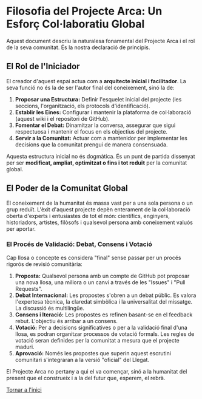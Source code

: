 # Filosofia del Projecte Arca: Un Esforç Col·laboratiu Global

Aquest document descriu la naturalesa fonamental del Projecte Arca i el rol de la seva comunitat. És la nostra declaració de principis.

## El Rol de l'Iniciador

El creador d'aquest espai actua com a **arquitecte inicial i facilitador**. La seva funció no és la de ser l'autor final del coneixement, sinó la de:
1.  **Proposar una Estructura:** Definir l'esquelet inicial del projecte (les seccions, l'organització, els protocols d'identificació).
2.  **Establir les Eines:** Configurar i mantenir la plataforma de col·laboració (aquest wiki i el repositori de GitHub).
3.  **Fomentar el Debat:** Dinamitzar la conversa, assegurar que sigui respectuosa i mantenir el focus en els objectius del projecte.
4.  **Servir a la Comunitat:** Actuar com a mantenidor per implementar les decisions que la comunitat prengui de manera consensuada.

Aquesta estructura inicial no és dogmàtica. És un punt de partida dissenyat per ser **modificat, ampliat, optimitzat o fins i tot reduït** per la comunitat global.

## El Poder de la Comunitat Global

El coneixement de la humanitat és massa vast per a una sola persona o un grup reduït. L'èxit d'aquest projecte depèn enterament de la col·laboració oberta d'experts i entusiastes de tot el món: científics, enginyers, historiadors, artistes, filòsofs i qualsevol persona amb coneixement valuós per aportar.

### El Procés de Validació: Debat, Consens i Votació

Cap llosa o concepte es considera "final" sense passar per un procés rigorós de revisió comunitària:

1.  **Proposta:** Qualsevol persona amb un compte de GitHub pot proposar una nova llosa, una millora o un canvi a través de les "Issues" i "Pull Requests".
2.  **Debat Internacional:** Les propostes s'obren a un debat públic. Es valora l'expertesa tècnica, la claredat simbòlica i la universalitat del missatge. La discussió és multilingüe.
3.  **Consens i Iteració:** Les propostes es refinen basant-se en el feedback rebut. L'objectiu és arribar a un consens.
4.  **Votació:** Per a decisions significatives o per a la validació final d'una llosa, es podran organitzar processos de votació formals. Les regles de votació seran definides per la comunitat a mesura que el projecte maduri.
5.  **Aprovació:** Només les propostes que superin aquest escrutini comunitari s'integraran a la versió "oficial" del Llegat.

El Projecte Arca no pertany a qui el va començar, sinó a la humanitat del present que el construeix i a la del futur que, esperem, el rebrà.


[Tornar a l'inici](../README.md)
